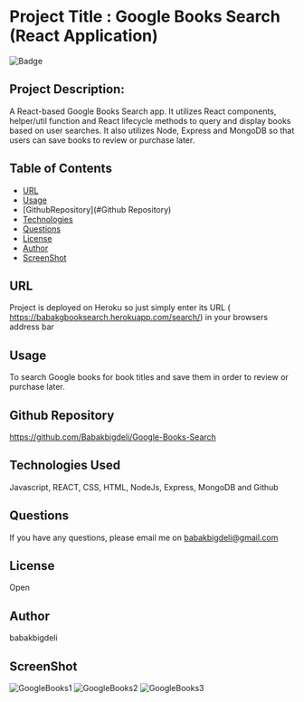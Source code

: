 
# Project Title : Google Books Search (React Application)


![Badge](https://img.shields.io/badge/license-Open-brightgreen)


## Project Description:

 A React-based Google Books Search app. It utilizes React components, helper/util function and React lifecycle methods to query and display books based on user searches.
 It also utilizes Node, Express and MongoDB so that users can save books to review or purchase later.

## Table of Contents
- [URL](#URL)
- [Usage](#Usage)
- [GithubRepository](#Github Repository)
- [Technologies](#Technologies)
- [Questions](#Questions)
- [License](#License)
- [Author](#Author)
- [ScreenShot](#ScreenShot)


## URL
Project is deployed on Heroku so just simply enter its URL ( https://babakgbooksearch.herokuapp.com/search/) in your browsers address bar

## Usage
To search Google books for book titles and save them in order to review or purchase later.

## Github Repository
https://github.com/Babakbigdeli/Google-Books-Search

## Technologies Used
Javascript, REACT, CSS, HTML, NodeJs, Express, MongoDB and Github

## Questions
If you have any questions, please email me on babakbigdeli@gmail.com


## License
Open


## Author 
babakbigdeli


## ScreenShot

![GoogleBooks1](https://user-images.githubusercontent.com/60931852/115543607-774a8300-a299-11eb-89d7-8b177dc83634.JPG)
![GoogleBooks2](https://user-images.githubusercontent.com/60931852/115543610-77e31980-a299-11eb-8775-6c4289610011.JPG)
![GoogleBooks3](https://user-images.githubusercontent.com/60931852/115543611-787bb000-a299-11eb-9525-c782fba25342.JPG)

